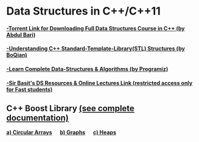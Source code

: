 # Data Structures in C++/C++11
#### [-Torrent Link for Downloading Full Data Structures Course in C++ (by Abdul Bari)](https://github.com/HypertextAssassin0273/Data_Structures_in_Cpp/blob/main/Mastering_Data_Structures_and_Algorithms_using_C_and_C++.torrent?raw=true)
#### [-Understanding C++ Standard-Template-Library(STL) Structures (by BoQian)](https://youtube.com/playlist?list=PLA0_W94naaYmk0uFVkUnXv0SiMIP5Jjlb)
#### [-Learn Complete Data-Structures & Algorithms (by Programiz)](https://www.programiz.com/dsa)
#### [-Sir Basit's DS Resources & Online Lectures Link (restricted access only for Fast students)](https://drive.google.com/drive/folders/1O3T0F4zCfkq_dDM9pz2alHvzn8ro2cUI?usp=sharing)

<p1><h2>C++ Boost Library <a href="">(see complete documentation)</a></h2>
  <b>
  <a href="https://www.boost.org/doc/libs/1_76_0/doc/html/circular_buffer.html">a) Circular Arrays</a> &emsp;
  <a href="https://www.boost.org/doc/libs/1_76_0/libs/graph/doc/index.html">b) Graphs</a> &emsp;
  <a href="https://www.boost.org/doc/libs/1_76_0/doc/html/heap.html">c) Heaps</a>
<b/></p1>
